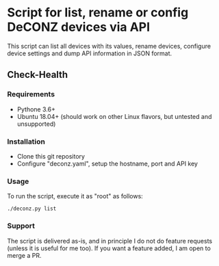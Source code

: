 # Script for list, rename or config DeCONZ devices via API

This script can list all devices with its values, rename devices, configure device settings and dump API information in JSON format.

## Check-Health

### Requirements
- Pythone 3.6+
- Ubuntu 18.04+ (should work on other Linux flavors, but untested and unsupported)

### Installation

- Clone this git repository
- Configure "deconz.yaml", setup the hostname, port and API key

### Usage
To run the script, execute it as "root" as follows:

```
./deconz.py list
```

### Support

The script is delivered as-is, and in principle I do not do feature requests (unless it is useful for me too). If you want a feature added, I am open to merge a PR.

